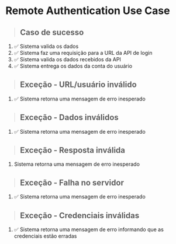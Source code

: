 # Remote Authentication Use Case

> ## Caso de sucesso
1. ✅ Sistema valida os dados
2. ✅ Sistema faz uma requisição para a URL da API de login
3. ✅ Sistema valida os dados recebidos da API
4. ✅ Sistema entrega os dados da conta do usuário
> ## Exceção - URL/usuário inválido
1. ✅ Sistema retorna uma mensagem de erro inesperado
> ## Exceção - Dados inválidos
1. ✅ Sistema retorna uma mensagem de erro inesperado
> ## Exceção - Resposta inválida
1. Sistema retorna uma mensagem de erro inesperado
> ## Exceção - Falha no servidor
1. ✅ Sistema retorna uma mensagem de erro inesperado
> ## Exceção - Credenciais inválidas
1. ✅ Sistema retorna uma mensagem de erro informando que as credenciais estão erradas